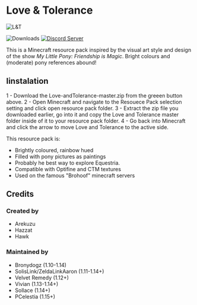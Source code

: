 # Love & Tolerance

<img src="https://love-tolerance.com/resources/img/preview.png" alt="L&T"></img>

![Downloads](https://img.shields.io/github/downloads/Love-and-Tolerance/Love-and-Tolerance/total.svg?color=blue)
[![Discord Server](https://img.shields.io/discord/621069869244350468.svg?color=blueviolet)](https://discord.gg/fxNMGvm)

This is a Minecraft resource pack inspired by the visual art style and design of the show _My Little Pony: Friendship is Magic_. Bright colours and (moderate) pony references abound!

## Iinstalation

1 - Download the Love-andTolerance-master.zip from the greeen button above.
2 - Open Minecraft and navigate to the Resouece Pack selection setting and click open resource pack folder.
3 - Extract the zip file you downloaded earlier, go into it and copy the Love and Tolerance master folder inside of it to your resource pack folder.
4 - Go back into Minecraft and click the arrow to move Love and Tolerance to the active side.

This resource pack is:

 - Brightly coloured, rainbow hued
 - Filled with pony pictures as paintings
 - Probably he best way to explore Equestria.
 - Compatible with Optifine and CTM textures
 - Used on the famous "Brohoof" minecraft servers

## Credits

### Created by
 - Arekuzu
 - Hazzat
 - Hawk

### Maintained by

 - Bronydogz (1.10-1.14)
 - SolisLink/ZeldaLinkAaron (1.11-1.14+)
 - Velvet Remedy (1.12+)
 - Vivian (1.13-1.14+)
 - Sollace (1.14+)
 - PCelestia (1.15+)
